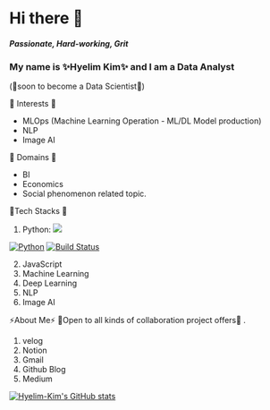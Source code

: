 
# Hi there 👋

#### _Passionate, Hard-working, Grit_ 

### My name is ✨Hyelim Kim✨ and I am a Data Analyst 
(🌱soon to become a Data Scientist🌱) 

:lemon: Interests :lemon:
- MLOps (Machine Learning Operation - ML/DL Model production) 
- NLP 
- Image AI 


:watermelon: Domains :watermelon: 
- BI
- Economics 
- Social phenomenon related topic. 



:cherries:Tech Stacks :cherries:
1) Python: 
<a href="https://github.com/hyelim-kim1028/hyelim-kim1028" target="_blank"><img src="https://img.shields.io/badge/python-red?style=flat-square&logo=python&logoColor=white"/></a> 

[![Python](http://img.shields.io/badge/-python%20blog-red?style=flat-square&logo=github&link=https://zzsza.github.io/)](https://zzsza.github.io/)
[![Build Status](https://travis-ci.org/joemccann/dillinger.svg?branch=master)](https://travis-ci.org/joemccann/dillinger)


2)  JavaScript 
3) Machine Learning 
4) Deep Learning 
5) NLP 
6) Image AI 



⚡About Me⚡ 
👯Open to all kinds of collaboration project offers👯 .
1) velog 
2) Notion 
3) Gmail 
4) Github Blog 
5) Medium 


[![Hyelim-Kim's GitHub stats](https://github-readme-stats.vercel.app/api?username=hyelim-kim1028&theme=nightowl)](https://github.com/hyelim-kim1028/github-readme-stats)
